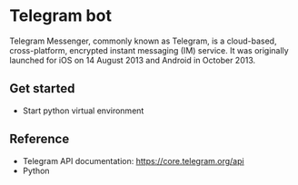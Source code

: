# Telegram bot

Telegram Messenger, commonly known as Telegram, is a cloud-based, cross-platform, encrypted instant messaging (IM) service. It was originally launched for iOS on 14 August 2013 and Android in October 2013.

## Get started

- Start python virtual environment

## Reference

- Telegram API documentation: <https://core.telegram.org/api>
- Python
